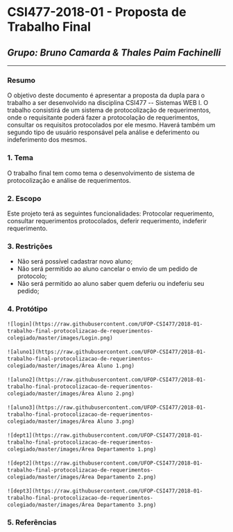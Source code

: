 # **CSI477-2018-01 - Proposta de Trabalho Final**
## *Grupo: Bruno Camarda & Thales Paim Fachinelli*

--------------

<!-- Descrever um resumo sobre o trabalho. -->

### Resumo
O objetivo deste documento é apresentar a proposta da dupla para o trabalho a ser desenvolvido na disciplina CSI477 -- Sistemas WEB I. O trabalho consistirá de um sistema de protocolização de requerimentos, onde o requisitante poderá fazer a protocolação de requerimentos, consultar os requisitos protocolados por ele mesmo. Haverá também um segundo tipo de usuário responsável pela análise e deferimento ou indeferimento dos mesmos.

<!-- Apresentar o tema. -->
### 1. Tema

  O trabalho final tem como tema o desenvolvimento de sistema de protocolização e análise de requerimentos.

<!-- Descrever e limitar o escopo da aplicação. -->
### 2. Escopo

  Este projeto terá as seguintes funcionalidades: Protocolar requerimento, consultar requerimentos protocolados, deferir requerimento, indeferir requerimento.

<!-- Apresentar restrições de funcionalidades e de escopo. -->
### 3. Restrições

  * Não será possível cadastrar novo aluno; 
  * Não será permitido ao aluno cancelar o envio de um pedido de protocolo; 
  * Não será permitido ao aluno saber quem deferiu ou indeferiu seu pedido;


<!-- Construir alguns protótipos para a aplicação, disponibilizá-los no Github e descrever o que foi considerado. //-->
### 4. Protótipo
 
 	![login](https://raw.githubusercontent.com/UFOP-CSI477/2018-01-trabalho-final-protocolizacao-de-requerimentos-colegiado/master/images/Login.png)

	![aluno1](https://raw.githubusercontent.com/UFOP-CSI477/2018-01-trabalho-final-protocolizacao-de-requerimentos-colegiado/master/images/Área Aluno 1.png)

	![aluno2](https://raw.githubusercontent.com/UFOP-CSI477/2018-01-trabalho-final-protocolizacao-de-requerimentos-colegiado/master/images/Área Aluno 2.png)

	![aluno3](https://raw.githubusercontent.com/UFOP-CSI477/2018-01-trabalho-final-protocolizacao-de-requerimentos-colegiado/master/images/Área Aluno 3.png)

	![dept1](https://raw.githubusercontent.com/UFOP-CSI477/2018-01-trabalho-final-protocolizacao-de-requerimentos-colegiado/master/images/Área Departamento 1.png)

	![dept2](https://raw.githubusercontent.com/UFOP-CSI477/2018-01-trabalho-final-protocolizacao-de-requerimentos-colegiado/master/images/Área Departamento 2.png)

	![dept3](https://raw.githubusercontent.com/UFOP-CSI477/2018-01-trabalho-final-protocolizacao-de-requerimentos-colegiado/master/images/Área Departamento 3.png)


### 5. Referências

